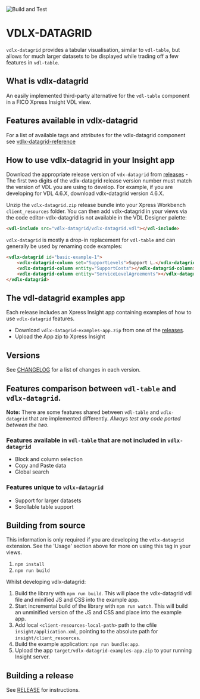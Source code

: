 ![Build and Test](https://github.com/fico-xpress/vdlx-datagrid/workflows/Build%20and%20Test/badge.svg?branch=master)

# VDLX-DATAGRID

`vdlx-datagrid` provides a tabular visualisation, similar to `vdl-table`, but allows for much larger datasets to be displayed while trading off a few features in `vdl-table`.

## What is vdlx-datagrid
An easily implemented third-party alternative for the `vdl-table` component in a FICO Xpress Insight VDL view.

## Features available in vdlx-datagrid
For a list of available tags and attributes for the vdlx-datagrid component see [vdlx-datagrid-reference](https://fico-xpress.github.io/vdlx-datagrid/vdlx-datagrid-reference)

## How to use vdlx-datagrid in your Insight app

Download the appropriate release version of `vdx-datagrid` from [releases](https://github.com/fico-xpress/vdlx-datagrid/releases) - 
The first two digits of the vdlx-datagrid release version number must match the version of VDL you are using to develop. For example, if you are developing for VDL 4.6.X, download vdlx-datagrid version 4.6.X.

Unzip the `vdlx-datagrid.zip` release bundle into your Xpress Workbench `client_resources` folder. You can then add vdlx-datagrid in your views via the code editor-vdlx-datagrid is not available in the VDL Designer palette:

```html
<vdl-include src="vdlx-datagrid/vdlx-datagrid.vdl"></vdl-include>
```

`vdlx-datagrid` is mostly a drop-in replacement for `vdl-table` and can generally be used by renaming code examples:

```html
<vdlx-datagrid id="basic-example-1">
    <vdlx-datagrid-column set="SupportLevels">Support L.</vdlx-datagrid-column>
    <vdlx-datagrid-column entity="SupportCosts"></vdlx-datagrid-column>
    <vdlx-datagrid-column entity="ServiceLevelAgreements"></vdlx-datagrid-column>
</vdlx-datagrid>
``` 

## The vdl-datagrid examples app

Each release includes an Xpress Insight app containing examples of how to use `vdlx-datagrid` features.

- Download `vdlx-datagrid-examples-app.zip` from one of the [releases](https://github.com/fico-xpress/vdlx-datagrid/releases).
- Upload the App zip to Xpress Insight

## Versions

See [CHANGELOG](./CHANGELOG.md) for a list of changes in each version.

## Features comparison between `vdl-table` and `vdlx-datagrid`.

__Note:__ There are some features shared between `vdl-table` and `vdlx-datagrid` that are implemented differently. _Always test any code ported between the two._ 

### Features available in `vdl-table` that are not included in `vdlx-datagrid`

* Block and column selection
* Copy and Paste data
* Global search

### Features unique to `vdlx-datagrid`

* Support for larger datasets
* Scrollable table support

## Building from source

This information is only required if you are developing the `vdlx-datagrid` extension. See the 'Usage' section above for more on using this tag in your views. 

1. `npm install`
2. `npm run build`

Whilst developing vdlx-datagrid:

1. Build the library with `npm run build`. This will place the vdlx-datagrid vdl file and minified JS and CSS into the example app.
2. Start incremental build of the library with `npm run watch`. This will build an unminified version of the JS and CSS and place into the example app.
3. Add local `<client-resources-local-path>` path to the cfile `insight/application.xml`, pointing to the absolute path for `insight/client_resources`.
4. Build the example application: `npm run bundle:app`.
5. Upload the app `target/vdlx-datagrid-examples-app.zip` to your running Insight server.

## Building a release

See [RELEASE](./RELEASE.md) for instructions.
